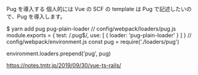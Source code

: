 Pug を導入する
個人的には Vue の SCF の template は Pug で記述したいので、Pug を導入します。

$ yarn add pug pug-plain-loader
// config/webpack/loaders/pug.js
module.exports = {
  test: /\.pug$/,
  use: [
    {
      loader: 'pug-plain-loader'
    }
  ]
}
// config/webpack/environment.js
const pug = require('./loaders/pug')

environment.loaders.prepend('pug', pug)

https://notes.tmtr.jp/2019/09/30/vue-ts-rails/